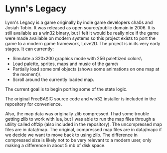 # Lynn's Legacy
Lynn's Legacy is a game originally by indie game developers cha0s and Josiah Tobin. It was released as open source/public domain in 2006.
It is still available as a win32 binary, but I felt it would be really nice if the game were made available on modern systems so this project
exists to port the game to a modern game framework, Love2D. The project is in its very early stages. It can currently:

- Simulate a 320x200 graphics mode with 256 palettized colors\
- Load palette, sprites, maps and music of the game\
- Partially load some xml objects (shows some animations on one map at the moment)\
- Scroll around the currently loaded map.

The current goal is to begin porting some of the state logic.

The original FreeBASIC source code and win32 installer is included in the repository for convenience.

Also, the map data was originally zlib compressed. I had some trouble getting zlib to work with lua, but I was able to run the map files through a
utility called offzip (also included in the repository). The uncompressed map files are in data/map. The original, compressed map files are in
data/mapc if we decide we want to move back to using zlib. The difference in compressed size is likely not to be very relevant to a modern user,
only making a difference in about 5 mb of disk space.
